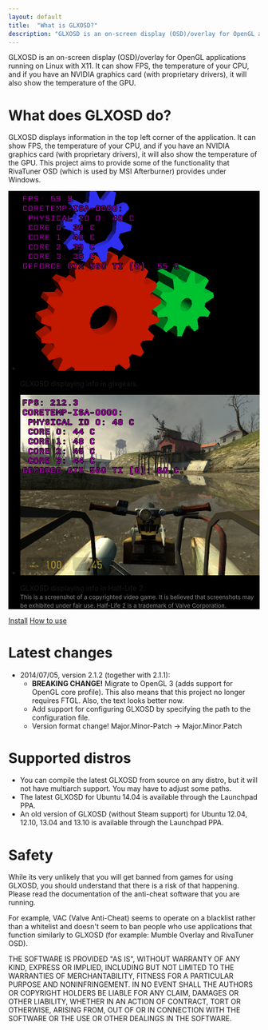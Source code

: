 ```yaml
---
layout: default
title:  "What is GLXOSD?"
description: "GLXOSD is an on-screen display (OSD)/overlay for OpenGL applications running on Linux with X11. It can show FPS, the temperature of your CPU, and if you have an NVIDIA graphics card (with proprietary drivers), it will also show the temperature of the GPU."
---
```

<dfn style="font-style: normal;">GLXOSD</dfn> is an on-screen display (OSD)/overlay for OpenGL applications running on Linux with X11. It can show FPS, the temperature of your CPU, and if you have an NVIDIA graphics card (with proprietary drivers), it will also show the temperature of the GPU.

# What does GLXOSD do? #
GLXOSD displays information in the top left corner of the application. It can show FPS, the temperature of your CPU, and if you have an NVIDIA graphics card (with proprietary drivers), it will also show the temperature of the GPU. This project aims to provide some of the functionality that RivaTuner OSD (which is used by MSI Afterburner) provides under Windows.
<p>
	<div style="background-color: #000000">
		<ul class="example-orbit" data-orbit data-options="timer_speed: 5000">
			<li>
					<p align="center"><img src="img/glxgears.png" alt="Screenshot of GLXOSD running inside glxgears" class="text-center" ></img></p>
					<div class="orbit-caption">GLXOSD displaying info in glxgears.</div>
			</li>
			<li>
					<p align="center"><img src="img/hl2.png" alt="Screenshot of GLXOSD running inside glxgears"></img></p>
					<div class="orbit-caption">GLXOSD displaying info in Half-Life 2.</br><small style="color: #888888">This is a screenshot of a copyrighted video game. It is believed that screenshots may be exhibited under fair use. Half-Life 2 is a trademark of Valve Corporation.</small></div>
			</li>
		</ul>
	</div>
</p>
<p>
	<a href="install.html" class="button">Install</a>
	<a href="usage.html" class="button">How to use</a>
</p>

# Latest changes #

* 2014/07/05, version 2.1.2 (together with 2.1.1):
  * **BREAKING CHANGE!** Migrate to OpenGL 3 (adds support for OpenGL core profile). This also means that this project no longer requires FTGL. Also, the text looks better now.
  * Add support for configuring GLXOSD by specifying the path to the
     configuration file.
  * Version format change! Major.Minor-Patch -> Major.Minor.Patch

# Supported distros #

* You can compile the latest GLXOSD from source on any distro, but it will not have multiarch support. You may have to adjust some paths.
* The latest GLXOSD for Ubuntu 14.04 is available through the Launchpad PPA.
* An old version of GLXOSD (without Steam support) for Ubuntu 12.04, 12.10, 13.04 and 13.10 is available through the Launchpad PPA.

# Safety #

While its very unlikely that you will get banned from games for using GLXOSD, you should understand that there is a risk of that happening. Please read the documentation of the anti-cheat software that you are running.

For example, VAC (Valve Anti-Cheat) seems to operate on a blacklist rather than a whitelist and doesn't seem to ban people who use applications that function similarly to GLXOSD (for example: Mumble Overlay and RivaTuner OSD).

THE SOFTWARE IS PROVIDED "AS IS", WITHOUT WARRANTY OF ANY KIND, EXPRESS OR IMPLIED, INCLUDING BUT NOT LIMITED TO THE WARRANTIES OF MERCHANTABILITY, FITNESS FOR A PARTICULAR PURPOSE AND NONINFRINGEMENT. IN NO EVENT SHALL THE AUTHORS OR COPYRIGHT HOLDERS BE LIABLE FOR ANY CLAIM, DAMAGES OR OTHER LIABILITY, WHETHER IN AN ACTION OF CONTRACT, TORT OR OTHERWISE, ARISING FROM, OUT OF OR IN CONNECTION WITH THE SOFTWARE OR THE USE OR OTHER DEALINGS IN THE SOFTWARE.